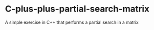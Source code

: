 # C-plus-plus-partial-search-matrix
A simple exercise in C++ that performs a partial search in a matrix
